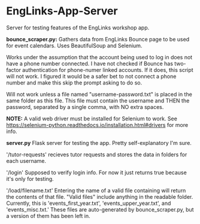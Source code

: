 # EngLinks-App-Server
Server for testing features of the EngLinks workshop app.


**bounce_scraper.py:** Gathers data from EngLinks Bounce page to be used for event calendars.  Uses BeautifulSoup and Selenium.

Works under the assumption that the account being used to log in does not have a phone number connected. I have not checked if Bounce has two-factor authentication for phone-numer linked accounts.  If it does, this script will not work.  I figured it would be a safer bet to not connect a phone number and make this skip the prompt asking to do so. 

Will not work unless a file named "username-password.txt" is placed in the same folder as this file. This file must contain the username and THEN the password, separated by a single comma, with NO extra spaces.

**NOTE:**  A valid web driver must be installed for Selenium to work.  See https://selenium-python.readthedocs.io/installation.html#drivers for more info.

**server.py** Flask server for testing the app.  Pretty self-explanatory I'm sure. 

'/tutor-requests' recieves tutor requests and stores the data in folders for each username.

'/login'  Supposed to verify login info.  For now it just returns true because it's only for testing.  

'/load/filename.txt' Entering the name of a valid file containing will return the contents of that file.  "Valid files" include anything in the readable folder.  Currently, this is 'events_first_year.txt', 'events_upper_year.txt', and 'events_misc.txt.'  These files are auto-generated by bounce_scraper.py, but a version of them has been left in.
